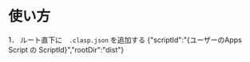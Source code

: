 # 使い方
1． ルート直下に　`.clasp.json` を追加する
{"scriptId":"{ユーザーのApps Script の ScriptId}","rootDir":"dist"}
```
